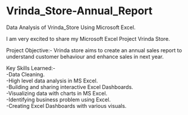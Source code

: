 # Vrinda_Store-Annual_Report
Data Analysis of Vrinda_Store Using Microsoft Excel.

I am very excited to share my Microsoft Excel Project Vrinda Store.

Project Objective:-
Vrinda store aims to create an annual sales report to understand customer behaviour and enhance sales in next year.

Key Skills Learned:-    
-Data Cleaning.   
-High level data analysis in MS Excel.   
-Building and sharing interactive Excel Dashboards.    
-Visualizing data with charts in MS Excel.    
-Identifying business problem using Excel.    
-Creating Excel Dashboards with various visuals.
